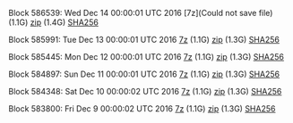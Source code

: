 Block 586539: Wed Dec 14 00:00:01 UTC 2016 [7z](Could not save file) (1.1G) [zip](https://transfer.sh/YQHls/bootstrap.dat.20161214.zip) (1.4G) [SHA256](https://transfer.sh/DA8d3/sha256.txt)

Block 585991: Tue Dec 13 00:00:01 UTC 2016 [7z](https://transfer.sh/R23d8/bootstrap.dat.20161213.7z) (1.1G) [zip](https://transfer.sh/fE30S/bootstrap.dat.20161213.zip) (1.3G) [SHA256](https://transfer.sh/m2PoC/sha256.txt)

Block 585445: Mon Dec 12 00:00:01 UTC 2016 [7z](https://transfer.sh/9joz6/bootstrap.dat.20161212.7z) (1.1G) [zip](https://transfer.sh/11AXuB/bootstrap.dat.20161212.zip) (1.3G) [SHA256](https://transfer.sh/13H8AU/sha256.txt)

Block 584897: Sun Dec 11 00:00:01 UTC 2016 [7z](https://transfer.sh/a2FaY/bootstrap.dat.20161211.7z) (1.1G) [zip](https://transfer.sh/Eu19I/bootstrap.dat.20161211.zip) (1.3G) [SHA256](https://transfer.sh/lDylS/sha256.txt)

Block 584348: Sat Dec 10 00:00:02 UTC 2016 [7z](https://transfer.sh/of8mW/bootstrap.dat.20161210.7z) (1.1G) [zip](https://transfer.sh/4kgIs/bootstrap.dat.20161210.zip) (1.3G) [SHA256](https://transfer.sh/qYMX9/sha256.txt)

Block 583800: Fri Dec  9 00:00:02 UTC 2016 [7z](https://transfer.sh/z6Cn2/bootstrap.dat.20161209.7z) (1.1G) [zip](https://transfer.sh/KNQPA/bootstrap.dat.20161209.zip) (1.3G) [SHA256](https://transfer.sh/hQzGd/sha256.txt)
